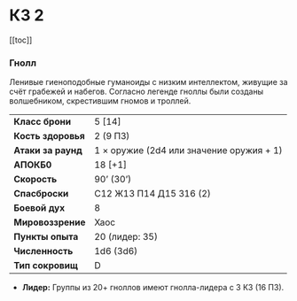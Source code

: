 # КЗ 2

[[toc]]

### Гнолл

Ленивые гиеноподобные гуманоиды с низким интеллектом, живущие за счёт грабежей и набегов. Согласно легенде гноллы были созданы волшебником, скрестившим гномов и троллей.

|                    |                                          |
| :----------------- | :--------------------------------------- |
| **Класс брони**    | 5 [14]                                   |
| **Кость здоровья** | 2 (9 ПЗ)                                 |
| **Атаки за раунд** | 1 × оружие (2d4 или значение оружия + 1) |
| **АПОКБ0**         | 18 [+1]                                  |
| **Скорость**       | 90’ (30’)                                |
| **Спасброски**     | C12 Ж13 П14 Д15 З16 (2)                  |
| **Боевой дух**     | 8                                        |
| **Мировоззрение**  | Хаос                                     |
| **Пункты опыта**   | 20 (лидер: 35)                           |
| **Численность**    | 1d6 (3d6)                                |
| **Тип сокровищ**   | D                                        |

- **Лидер:** Группы из 20+ гноллов имеют гнолла-лидера с 3 КЗ (16 ПЗ).
